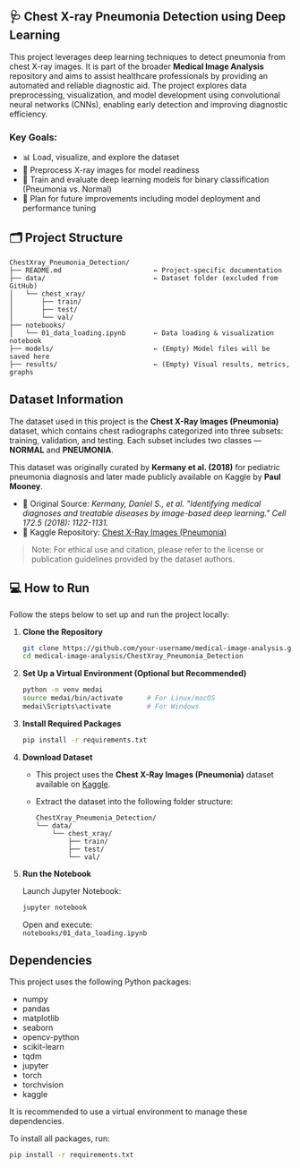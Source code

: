 ## 🩺 Chest X-ray Pneumonia Detection using Deep Learning

This project leverages deep learning techniques to detect pneumonia from chest X-ray images. It is part of the broader **Medical Image Analysis** repository and aims to assist healthcare professionals by providing an automated and reliable diagnostic aid. The project explores data preprocessing, visualization, and model development using convolutional neural networks (CNNs), enabling early detection and improving diagnostic efficiency.

### Key Goals:
- 📊 Load, visualize, and explore the dataset  
- 🧼 Preprocess X-ray images for model readiness  
- 🧠 Train and evaluate deep learning models for binary classification (Pneumonia vs. Normal)  
- 🧪 Plan for future improvements including model deployment and performance tuning
## 🗂️ Project Structure

```
ChestXray_Pneumonia_Detection/
├── README.md                       ← Project-specific documentation
├── data/                           ← Dataset folder (excluded from GitHub)
│   └── chest_xray/
│       ├── train/
│       ├── test/
│       └── val/
├── notebooks/
│   └── 01_data_loading.ipynb       ← Data loading & visualization notebook
├── models/                         ← (Empty) Model files will be saved here
├── results/                        ← (Empty) Visual results, metrics, graphs
```
## Dataset Information

The dataset used in this project is the **Chest X-Ray Images (Pneumonia)** dataset, which contains chest radiographs categorized into three subsets: training, validation, and testing. Each subset includes two classes — **NORMAL** and **PNEUMONIA**.

This dataset was originally curated by **Kermany et al. (2018)** for pediatric pneumonia diagnosis and later made publicly available on Kaggle by **Paul Mooney**.

- 📄 Original Source: *Kermany, Daniel S., et al. "Identifying medical diagnoses and treatable diseases by image-based deep learning." Cell 172.5 (2018): 1122-1131.*
- 📁 Kaggle Repository: [Chest X-Ray Images (Pneumonia)](https://www.kaggle.com/datasets/paultimothymooney/chest-xray-pneumonia)

> Note: For ethical use and citation, please refer to the license or publication guidelines provided by the dataset authors.
## 💻 How to Run

Follow the steps below to set up and run the project locally:

1. **Clone the Repository**

   ```bash
   git clone https://github.com/your-username/medical-image-analysis.git
   cd medical-image-analysis/ChestXray_Pneumonia_Detection
   ```

2. **Set Up a Virtual Environment (Optional but Recommended)**

   ```bash
   python -m venv medai
   source medai/bin/activate      # For Linux/macOS
   medai\Scripts\activate         # For Windows
   ```

3. **Install Required Packages**

   ```bash
   pip install -r requirements.txt
   ```

4. **Download Dataset**

   - This project uses the **Chest X-Ray Images (Pneumonia)** dataset available on [Kaggle](https://www.kaggle.com/datasets/paultimothymooney/chest-xray-pneumonia).
   - Extract the dataset into the following folder structure:

     ```
     ChestXray_Pneumonia_Detection/
     └── data/
         └── chest_xray/
             ├── train/
             ├── test/
             └── val/
     ```

5. **Run the Notebook**

   Launch Jupyter Notebook:

   ```bash
   jupyter notebook
   ```

   Open and execute:  
   `notebooks/01_data_loading.ipynb`
## Dependencies

This project uses the following Python packages:

- numpy
- pandas
- matplotlib
- seaborn
- opencv-python
- scikit-learn
- tqdm
- jupyter
- torch
- torchvision
- kaggle

It is recommended to use a virtual environment to manage these dependencies.

To install all packages, run:

```bash
pip install -r requirements.txt
```

